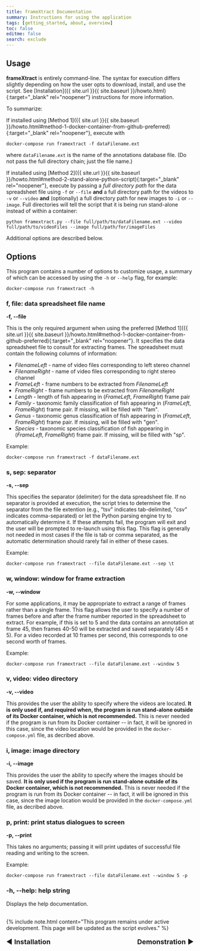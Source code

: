 ```yaml
---
title: frameXtract Documentation
summary: Instructions for using the application
tags: [getting_started, about, overview]
toc: false
editme: false
search: exclude
---
```


## Usage

**frameXtract** is entirely command-line. The syntax for execution differs slightly depending on how the user opts to download, install, and use the script. See [Installation]({{ site.url }}{{ site.baseurl }}/howto.html){:target="_blank" rel="noopener"} instructions for more information.

To summarize:

If installed using [Method 1]({{ site.url }}{{ site.baseurl }}/howto.html#method-1-docker-container-from-github-preferred){:target="_blank" rel="noopener"}, execute with

```shell
docker-compose run framextract -f dataFilename.ext
```

where ```dataFilename.ext``` is the name of the annotations database file. (Do not pass the full directory chain; just the file name.)

If installed using [Method 2]({{ site.url }}{{ site.baseurl }}/howto.html#method-2-stand-alone-python-script){:target="_blank" rel="noopener"}, execute by passing a *full directory path* for the data spreadsheet file using ```-f``` or ```--file``` **and** a full directory path for the videos to ```-v``` or ```--video``` **and** (optionally) a full directory path for new images to ```-i``` or ```--image```. Full directories will tell the script that it is being run stand-alone instead of within a container:

```shell
python framextract.py --file full/path/to/dataFilename.ext --video full/path/to/videoFiles --image full/path/for/imageFiles
```

Additional options are described below.

## Options

This program contains a number of options to customize usage, a summary of which can be accessed by using the ```-h``` or ```--help``` flag, for example:

```shell
docker-compose run framextract -h
```
[](#f-file-data-spreadsheet-file-name)
### f, file: data spreadsheet file name

**-f, -\-file**

This is the only required argument when using the preferred [Method 1]({{ site.url }}{{ site.baseurl }}/howto.html#method-1-docker-container-from-github-preferred){:target="_blank" rel="noopener"}. It specifies the data spreadsheet file to consult for extracting frames. The spreadsheet must contain the following columns of information:
- *FilenameLeft* - name of video files corresponding to left stereo channel
- *FilenameRight* - name of video files corresponding to right stereo channel
- *FrameLeft* - frame numbers to be extracted from *FilenameLeft*
- *FrameRight* - frame numbers to be extracted from *FilenameRight*
- *Length* - length of fish appearing in (*FrameLeft*, *FrameRight*) frame pair
- *Family* - taxonomic family classification of fish appearing in (*FrameLeft*, *FrameRight*) frame pair. If missing, will be filled with "fam".
- *Genus* - taxonomic genus classification of fish appearing in (*FrameLeft*, *FrameRight*) frame pair. If missing, will be filled with "gen".
- *Species* - taxonomic species classification of fish appearing in (*FrameLeft*, *FrameRight*) frame pair. If missing, will be filled with "sp".

Example:

```shell
docker-compose run framextract -f dataFilename.ext
```

### s, sep: separator

**-s, -\-sep**

This specifies the separator (delimiter) for the data spreadsheet file. If no separator is provided at execution, the script tries to determine the separator from the file extention (e.g., "tsv" indicates tab-delimited, "csv" indicates comma-separated) or let the Python parsing engine try to automatically determine it. If these attempts fail, the program will exit and the user will be prompted to re-launch using this flag. This flag is generally not needed in most cases if the file is tab or comma separated, as the automatic determination should rarely fail in either of these cases.

Example:

```shell
docker-compose run framextract --file dataFilename.ext --sep \t 
```

### w, window: window for frame extraction

**-w, -\-window**

For some applications, it may be appropriate to extract a range of frames rather than a single frame. This flag allows the user to specify a number of frames before and after the frame number reported in the spreadsheet to extract. For example, if this is set to 5 and the data contains an annotation at frame 45, then frames 40-50 will be extracted and saved separately (45 $\pm$ 5). For a video recorded at 10 frames per second, this corresponds to one second worth of frames.

Example:

```shell
docker-compose run framextract --file dataFilename.ext --window 5
```

### v, video: video directory

**-v, -\-video**

This provides the user the ability to specify where the videos are located. **It is only used if, and required when, the program is run stand-alone outside of its Docker container, which is not recommended.** This is never needed if the program is run from its Docker container -- in fact, it will be ignored in this case, since the video location would be provided in the ```docker-compose.yml``` file, as decribed above.

### i, image: image directory

**-i, -\-image**

This provides the user the ability to specify where the images should be saved. **It is only used if the program is run stand-alone outside of its Docker container, which is not recommended.** This is never needed if the program is run from its Docker container -- in fact, it will be ignored in this case, since the image location would be provided in the ```docker-compose.yml``` file, as decribed above.

### p, print: print status dialogues to screen

**-p, -\-print**

This takes no arguments; passing it will print updates of successful file reading and writing to the screen.

Example:

```shell
docker-compose run framextract --file dataFilename.ext --window 5 -p
```

### -h, \-\-help: help string

Displays the help documentation.

<br>
{% include note.html content="This program remains under active development. This page will be updated as the script evolves." %}

<br>
<p style="text-align:left; font-size:large;">
    <a style="text-decoration:none;" href="{{ site.url }}{{ site.baseurl }}/howto.html">  &#9664; <b>Installation</b> </a>
   <span style="float:right;">
        <a style="text-decoration:none;" href="{{ site.url }}{{ site.baseurl }}/demo.html"> <b>Demonstration</b> &#9654; </a>
   </span>
</p>